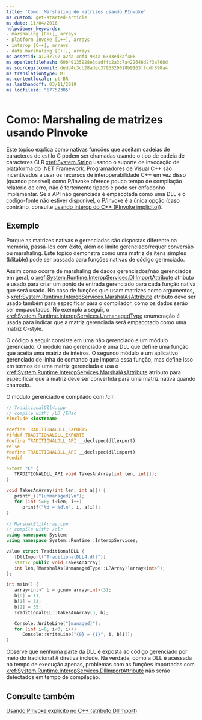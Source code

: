 ```yaml
---
title: 'Como: Marshaling de matrizes usando PInvoke'
ms.custom: get-started-article
ms.date: 11/04/2016
helpviewer_keywords:
- marshaling [C++], arrays
- platform invoke [C++], arrays
- interop [C++], arrays
- data marshaling [C++], arrays
ms.assetid: a1237797-a2da-4df4-984a-6333ed3af406
ms.openlocfilehash: 60b49135928e3dadffc2a3c7a422646d2f3a768d
ms.sourcegitcommit: dedd4c3cb28adec3793329018b9163ffddf890a4
ms.translationtype: MT
ms.contentlocale: pt-BR
ms.lasthandoff: 03/11/2019
ms.locfileid: "57752305"
---
```

# <a name="how-to-marshal-arrays-using-pinvoke"></a>Como: Marshaling de matrizes usando PInvoke

Este tópico explica como nativas funções que aceitam cadeias de caracteres de estilo C podem ser chamadas usando o tipo de cadeia de caracteres CLR <xref:System.String> usando o suporte de invocação de plataforma do .NET Framework. Programadores de Visual C++ são incentivados a usar os recursos de interoperabilidade C++ em vez disso (quando possível) como P/Invoke oferece pouco tempo de compilação relatório de erro, não é fortemente tipado e pode ser enfadonho implementar. Se a API não gerenciada é empacotada como uma DLL e o código-fonte não estiver disponível, o P/Invoke é a única opção (caso contrário, consulte [usando Interop do C++ (PInvoke implícito)](../dotnet/using-cpp-interop-implicit-pinvoke.md)).

## <a name="example"></a>Exemplo

Porque as matrizes nativas e gerenciadas são dispostas diferente na memória, passá-los com êxito, além do limite gerenciado/requer conversão ou marshaling. Este tópico demonstra como uma matriz de itens simples (blitable) pode ser passada para funções nativas de código gerenciado.

Assim como ocorre de marshaling de dados gerenciados/não gerenciados em geral, o <xref:System.Runtime.InteropServices.DllImportAttribute> atributo é usado para criar um ponto de entrada gerenciado para cada função nativa que será usado. No caso de funções que usam matrizes como argumentos, o <xref:System.Runtime.InteropServices.MarshalAsAttribute> atributo deve ser usado também para especificar para o compilador, como os dados serão ser empacotados. No exemplo a seguir, o <xref:System.Runtime.InteropServices.UnmanagedType> enumeração é usada para indicar que a matriz gerenciada será empacotado como uma matriz C-style.

O código a seguir consiste em uma não gerenciado e um módulo gerenciado. O módulo não gerenciado é uma DLL que define uma função que aceita uma matriz de inteiros. O segundo módulo é um aplicativo gerenciado de linha de comando que importa essa função, mas define isso em termos de uma matriz gerenciada e usa o <xref:System.Runtime.InteropServices.MarshalAsAttribute> atributo para especificar que a matriz deve ser convertida para uma matriz nativa quando chamado.

O módulo gerenciado é compilado com /clr.

```cpp
// TraditionalDll4.cpp
// compile with: /LD /EHsc
#include <iostream>

#define TRADITIONALDLL_EXPORTS
#ifdef TRADITIONALDLL_EXPORTS
#define TRADITIONALDLL_API __declspec(dllexport)
#else
#define TRADITIONALDLL_API __declspec(dllimport)
#endif

extern "C" {
   TRADITIONALDLL_API void TakesAnArray(int len, int[]);
}

void TakesAnArray(int len, int a[]) {
   printf_s("[unmanaged]\n");
   for (int i=0; i<len; i++)
      printf("%d = %d\n", i, a[i]);
}
```

```cpp
// MarshalBlitArray.cpp
// compile with: /clr
using namespace System;
using namespace System::Runtime::InteropServices;

value struct TraditionalDLL {
   [DllImport("TraditionalDLL4.dll")]
   static public void TakesAnArray(
   int len,[MarshalAs(UnmanagedType::LPArray)]array<int>^);
};

int main() {
   array<int>^ b = gcnew array<int>(3);
   b[0] = 11;
   b[1] = 33;
   b[2] = 55;
   TraditionalDLL::TakesAnArray(3, b);

   Console::WriteLine("[managed]");
   for (int i=0; i<3; i++)
      Console::WriteLine("{0} = {1}", i, b[i]);
}
```

Observe que nenhuma parte da DLL é exposta ao código gerenciado por meio do tradicional # diretiva include. Na verdade, como a DLL é acessada no tempo de execução apenas, problemas com as funções importadas com <xref:System.Runtime.InteropServices.DllImportAttribute> não serão detectados em tempo de compilação.

## <a name="see-also"></a>Consulte também

[Usando PInvoke explícito no C++ (atributo DllImport)](../dotnet/using-explicit-pinvoke-in-cpp-dllimport-attribute.md)
